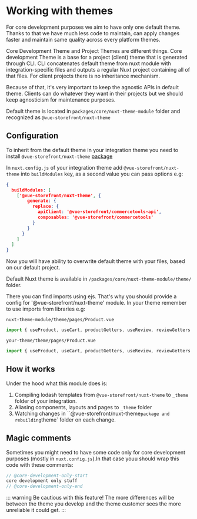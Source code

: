 # Working with themes

For core development purposes we aim to have only one default theme. Thanks to that we have much less code to maintain, can apply changes faster and maintain same quality across every platform themes.

Core Development Theme and Project Themes are different things. Core development Theme is a base for a project (client) theme that is generated through CLI. CLI concatenates default theme from nuxt module with integration-specific files and outputs a regular Nuxt project containing all of that files. For client projects there is no inheritance mechanism.

Because of that, it's very important to keep the agnostic APIs in default theme. Clients can do whatever they want in their projects but we should keep agnosticism for maintenance purposes.

Default theme is located in `packages/core/nuxt-theme-module` folder and recognized as `@vue-storefront/nuxt-theme`

## Configuration

To inherit from the default theme in your integration theme you need to install `@vue-storefront/nuxt-theme` [package](https://www.npmjs.com/package/@vue-storefront/nuxt-theme)

In `nuxt.config.js` of your integration theme add `@vue-storefront/nuxt-theme` into `buildModules` key, as a second value you can pass options e.g:

```json
{
  buildModules: [
    ['@vue-storefront/nuxt-theme', {
        generate: {
          replace: {
            apiClient: '@vue-storefront/commercetools-api',
            composables: '@vue-storefront/commercetools'
          }
        }
      }
    ]
  ]
}
```

Now you will have ability to overwrite default theme with your files, based on our default project.

Default Nuxt theme is available in `/packages/core/nuxt-theme-module/theme/` folder.

There you can find imports using ejs. That's why you should provide a config for '@vue-storefront/nuxt-theme' module.  In your theme remember to use imports from libraries e.g: 

`nuxt-theme-module/theme/pages/Product.vue`
```ts
import { useProduct, useCart, productGetters, useReview, reviewGetters } from '<%= options.generate.replace.composables %>';
```
`your-theme/theme/pages/Product.vue`
```ts
import { useProduct, useCart, productGetters, useReview, reviewGetters } from '@vue-storefront/commercetools';
```

## How it works

Under the hood what this module does is:

1. Compiling lodash templates from `@vue-storefront/nuxt-theme` to `_theme` folder of your integration.
2. Aliasing components, layouts and pages to `_theme` folder
3. Watching changes in ``@vue-storefront/nuxt-theme` package and rebuilding `theme` folder on each change.

## Magic comments

Sometimes you might need to have some code only for core development purposes (mostly in `nuxt.config.js`).In that case youu should wrap this code with these comments:
```js
// @core-development-only-start 
core development only stuff
// @core-development-only-end
```
::: warning
Be cautious with this feature! The more differences will be between the theme you develop and the theme customer sees the more unreliable it could get.
:::